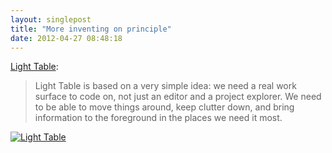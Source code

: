 ```yaml
---
layout: singlepost
title: "More inventing on principle"
date: 2012-04-27 08:48:18
---
```

[Light Table](http://www.kickstarter.com/projects/ibdknox/light-table):
>Light Table is based on a very simple idea: we need a real work surface to code on, not just an editor and a project explorer. We need to be able to move things around, keep clutter down, and bring information to the foreground in the places we need it most.

[![Light Table](http://www.chris-granger.com/images/lightable/game-example.png "Light Table")](http://www.chris-granger.com/images/lightable/game-example.png)
